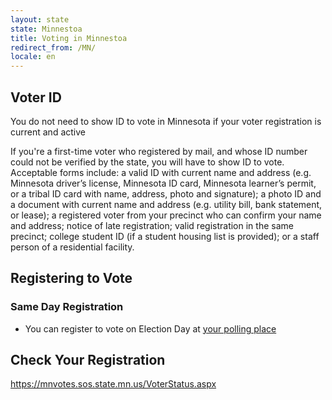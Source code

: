 ```yaml
---
layout: state
state: Minnestoa
title: Voting in Minnestoa
redirect_from: /MN/
locale: en
---
```


## Voter ID

You do not need to show ID to vote in Minnesota if your voter registration is current and active

If you're a first-time voter who registered by mail, and whose ID number could not be verified by the state, you will have to show ID to vote. Acceptable forms include: a valid ID with current name and address (e.g. Minnesota driver’s license, Minnesota ID card, Minnesota learner’s permit, or a tribal ID card with name, address, photo and signature); a photo ID and a document with current name and address (e.g. utility bill, bank statement, or lease); a registered voter from your precinct who can confirm your name and address; notice of late registration; valid registration in the same precinct; college student ID (if a student housing list is provided); or a staff person of a residential facility.

## Registering to Vote

### Same Day Registration
* You can register to vote on Election Day at [your polling place](https://gttp.votinginfoproject.org)


## Check Your Registration

<https://mnvotes.sos.state.mn.us/VoterStatus.aspx>
